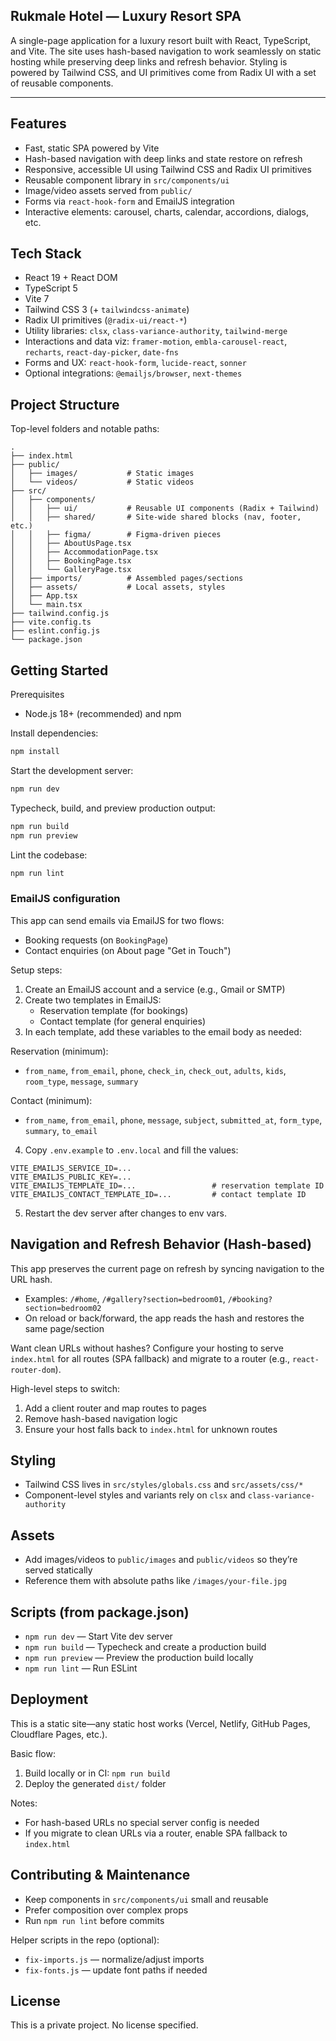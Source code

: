 ## Rukmale Hotel — Luxury Resort SPA

A single-page application for a luxury resort built with React, TypeScript, and Vite. The site uses hash-based navigation to work seamlessly on static hosting while preserving deep links and refresh behavior. Styling is powered by Tailwind CSS, and UI primitives come from Radix UI with a set of reusable components.

---

## Features
- Fast, static SPA powered by Vite
- Hash-based navigation with deep links and state restore on refresh
- Responsive, accessible UI using Tailwind CSS and Radix UI primitives
- Reusable component library in `src/components/ui`
- Image/video assets served from `public/`
- Forms via `react-hook-form` and EmailJS integration
- Interactive elements: carousel, charts, calendar, accordions, dialogs, etc.

## Tech Stack
- React 19 + React DOM
- TypeScript 5
- Vite 7
- Tailwind CSS 3 (+ `tailwindcss-animate`)
- Radix UI primitives (`@radix-ui/react-*`)
- Utility libraries: `clsx`, `class-variance-authority`, `tailwind-merge`
- Interactions and data viz: `framer-motion`, `embla-carousel-react`, `recharts`, `react-day-picker`, `date-fns`
- Forms and UX: `react-hook-form`, `lucide-react`, `sonner`
- Optional integrations: `@emailjs/browser`, `next-themes`

## Project Structure
Top-level folders and notable paths:

```
.
├── index.html
├── public/
│   ├── images/           # Static images
│   └── videos/           # Static videos
├── src/
│   ├── components/
│   │   ├── ui/           # Reusable UI components (Radix + Tailwind)
│   │   ├── shared/       # Site-wide shared blocks (nav, footer, etc.)
│   │   ├── figma/        # Figma-driven pieces
│   │   ├── AboutUsPage.tsx
│   │   ├── AccommodationPage.tsx
│   │   ├── BookingPage.tsx
│   │   └── GalleryPage.tsx
│   ├── imports/          # Assembled pages/sections
│   ├── assets/           # Local assets, styles
│   ├── App.tsx
│   └── main.tsx
├── tailwind.config.js
├── vite.config.ts
├── eslint.config.js
└── package.json
```

## Getting Started

Prerequisites
- Node.js 18+ (recommended) and npm

Install dependencies:

```bash
npm install
```

Start the development server:

```bash
npm run dev
```

Typecheck, build, and preview production output:

```bash
npm run build
npm run preview
```

Lint the codebase:

```bash
npm run lint
```

### EmailJS configuration

This app can send emails via EmailJS for two flows:

- Booking requests (on `BookingPage`)
- Contact enquiries (on About page "Get in Touch")

Setup steps:

1) Create an EmailJS account and a service (e.g., Gmail or SMTP)
2) Create two templates in EmailJS:
	- Reservation template (for bookings)
	- Contact template (for general enquiries)
3) In each template, add these variables to the email body as needed:

Reservation (minimum):
- `from_name`, `from_email`, `phone`, `check_in`, `check_out`, `adults`, `kids`, `room_type`, `message`, `summary`

Contact (minimum):
- `from_name`, `from_email`, `phone`, `message`, `subject`, `submitted_at`, `form_type`, `summary`, `to_email`

4) Copy `.env.example` to `.env.local` and fill the values:

```
VITE_EMAILJS_SERVICE_ID=...
VITE_EMAILJS_PUBLIC_KEY=...
VITE_EMAILJS_TEMPLATE_ID=...                 # reservation template ID
VITE_EMAILJS_CONTACT_TEMPLATE_ID=...         # contact template ID
```

5) Restart the dev server after changes to env vars.

## Navigation and Refresh Behavior (Hash-based)

This app preserves the current page on refresh by syncing navigation to the URL hash.

- Examples: `/#home`, `/#gallery?section=bedroom01`, `/#booking?section=bedroom02`
- On reload or back/forward, the app reads the hash and restores the same page/section

Want clean URLs without hashes? Configure your hosting to serve `index.html` for all routes (SPA fallback) and migrate to a router (e.g., `react-router-dom`).

High-level steps to switch:
1) Add a client router and map routes to pages
2) Remove hash-based navigation logic
3) Ensure your host falls back to `index.html` for unknown routes

## Styling
- Tailwind CSS lives in `src/styles/globals.css` and `src/assets/css/*`
- Component-level styles and variants rely on `clsx` and `class-variance-authority`

## Assets
- Add images/videos to `public/images` and `public/videos` so they’re served statically
- Reference them with absolute paths like `/images/your-file.jpg`

## Scripts (from package.json)
- `npm run dev` — Start Vite dev server
- `npm run build` — Typecheck and create a production build
- `npm run preview` — Preview the production build locally
- `npm run lint` — Run ESLint

## Deployment
This is a static site—any static host works (Vercel, Netlify, GitHub Pages, Cloudflare Pages, etc.).

Basic flow:
1) Build locally or in CI: `npm run build`
2) Deploy the generated `dist/` folder

Notes:
- For hash-based URLs no special server config is needed
- If you migrate to clean URLs via a router, enable SPA fallback to `index.html`

## Contributing & Maintenance
- Keep components in `src/components/ui` small and reusable
- Prefer composition over complex props
- Run `npm run lint` before commits

Helper scripts in the repo (optional):
- `fix-imports.js` — normalize/adjust imports
- `fix-fonts.js` — update font paths if needed

## License
This is a private project. No license specified.

